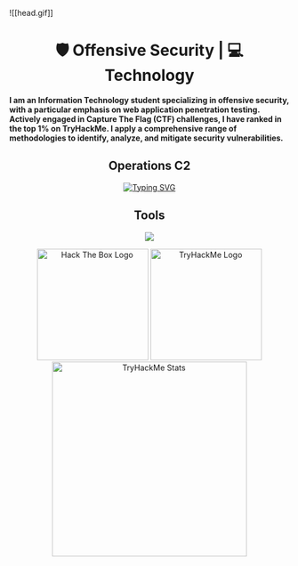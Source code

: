 
![[head.gif]]

<h1 align="center">🛡️ Offensive Security | 💻 Technology</h1>


**I am an Information Technology student specializing in offensive security, with a particular emphasis on web application penetration testing. Actively engaged in Capture The Flag (CTF) challenges, I have ranked in the top 1% on TryHackMe. I apply a comprehensive range of methodologies to identify, analyze, and mitigate security vulnerabilities.**

<h2 align="center">Operations C2</h2>
<p align="center">
  <a href="https://git.io/typing-svg"><img src="https://readme-typing-svg.herokuapp.com?font=Fira+Code&weight=900&size=21&pause=1000&color=F70000&center=true&vCenter=true&width=435&lines=Fight.+Overcome.+Conquer." alt="Typing SVG" /></a>
</p>

<h2 align="center">Tools</h2>

<p align="center">
  <a href="https://skillicons.dev">
    <img src="https://skillicons.dev/icons?i=react,nodejs,git,docker,bash,py,flask,ubuntu,kali,raspberrypi,windows" />
  </a>
</p>

<div align="center">
    <img src="https://www.hackthebox.com/images/landingv3/mega-menu-logo-htb.svg" alt="Hack The Box Logo" width="200" />
    <img src="https://assets.tryhackme.com/img/logo/tryhackme_logo_full.svg" alt="TryHackMe Logo" width="200" />
    <img src="https://tryhackme-badges.s3.amazonaws.com/1kb2.png" alt="TryHackMe Stats" width="350" />
</div>

